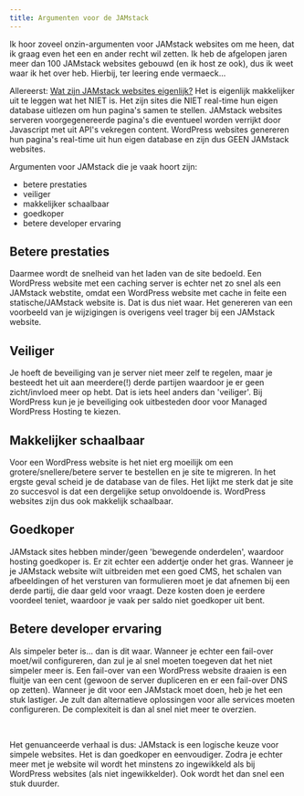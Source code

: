 ```yaml
---
title: Argumenten voor de JAMstack
---
```

Ik hoor zoveel onzin-argumenten voor JAMstack websites om me heen, dat ik graag even het een en ander recht wil zetten. Ik heb de afgelopen jaren meer dan 100 JAMstack websites gebouwd (en ik host ze ook), dus ik weet waar ik het over heb. Hierbij, ter leering ende vermaeck...

Allereerst: [Wat zijn JAMstack websites eigenlijk?](https://jamstack.org/ "https://jamstack.org/") Het is eigenlijk makkelijker uit te leggen wat het NIET is. Het zijn sites die NIET real-time hun eigen database uitlezen om hun pagina's samen te stellen. JAMstack websites serveren voorgegenereerde pagina's die eventueel worden verrijkt door Javascript met uit API's vekregen content. WordPress websites genereren hun pagina's real-time uit hun eigen database en zijn dus GEEN JAMstack websites. 

Argumenten voor JAMstack die je vaak hoort zijn:

* betere prestaties
* veiliger
* makkelijker schaalbaar
* goedkoper
* betere developer ervaring

## Betere prestaties

Daarmee wordt de snelheid van het laden van de site bedoeld. Een WordPress website met een caching server is echter net zo snel als een JAMstack webstite, omdat een WordPress website met cache in feite een statische/JAMstack website is. Dat is dus niet waar. Het genereren van een voorbeeld van je wijzigingen is overigens veel trager bij een JAMstack website.

## Veiliger

Je hoeft de beveiliging van je server niet meer zelf te regelen, maar je besteedt het uit aan meerdere(!) derde partijen waardoor je er geen zicht/invloed meer op hebt. Dat is iets heel anders dan 'veiliger'. Bij WordPress kun je je beveiliging ook uitbesteden door voor Managed WordPress Hosting te kiezen.

## Makkelijker schaalbaar

Voor een WordPress website is het niet erg moeilijk om een grotere/snellere/betere server te bestellen en je site te migreren. In het ergste geval scheid je de database van de files. Het lijkt me sterk dat je site zo succesvol is dat een dergelijke setup onvoldoende is. WordPress websites zijn dus ook makkelijk schaalbaar.

## Goedkoper

JAMstack sites hebben minder/geen 'bewegende onderdelen', waardoor hosting goedkoper is. Er zit echter een addertje onder het gras. Wanneer je je JAMstack website wilt uitbreiden met een goed CMS, het schalen van afbeeldingen of het versturen van formulieren moet je dat afnemen bij een derde partij, die daar geld voor vraagt. Deze kosten doen je eerdere voordeel teniet, waardoor je vaak per saldo niet goedkoper uit bent.

## Betere developer ervaring

Als simpeler beter is... dan is dit waar. Wanneer je echter een fail-over moet/wil configureren, dan zul je al snel moeten toegeven dat het niet simpeler meer is. Een fail-over van een WordPress website draaien is een fluitje van een cent (gewoon de server dupliceren en er een fail-over DNS op zetten). Wanneer je dit voor een JAMstack moet doen, heb je het een stuk lastiger. Je zult dan alternatieve oplossingen voor alle services moeten configureren. De complexiteit is dan al snel niet meer te overzien.

&nbsp;

Het genuanceerde verhaal is dus: JAMstack is een logische keuze voor simpele websites. Het is dan goedkoper en eenvoudiger. Zodra je echter meer met je website wil wordt het minstens zo ingewikkeld als bij WordPress websites (als niet ingewikkelder). Ook wordt het dan snel een stuk duurder.
